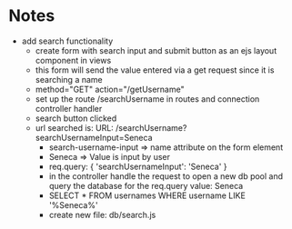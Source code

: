 # Notes

- add search functionality
  - create form with search input and submit button as an ejs layout component in views
  - this form will send the value entered via a get request since it is searching a name
  - method="GET" action="/getUsername"
  - set up the route /searchUsername in routes and connection controller handler
  - search button clicked
  - url searched is: URL:  /searchUsername?searchUsernameInput=Seneca
    - search-username-input => name attribute on the form element
    - Seneca => Value is input by user
    - req.query: { 'searchUsernameInput': 'Seneca' }
    - in the controller handle the request to open a new db pool and query the database for the req.query value: Seneca
    - SELECT * FROM usernames WHERE username LIKE '%Seneca%'
    - create new file: db/search.js